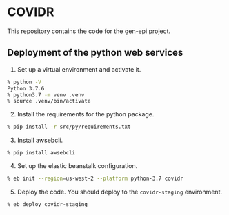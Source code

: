 # COVIDR

This repository contains the code for the gen-epi project.

## Deployment of the python web services

1. Set up a virtual environment and activate it.
```bash
% python -V
Python 3.7.6
% python3.7 -m venv .venv
% source .venv/bin/activate
```
2. Install the requirements for the python package.
```bash
% pip install -r src/py/requirements.txt
```
3. Install awsebcli.
```bash
% pip install awsebcli
```
4. Set up the elastic beanstalk configuration.
```bash
% eb init --region=us-west-2 --platform python-3.7 covidr
```
5. Deploy the code.  You should deploy to the `covidr-staging` environment.
```bash
% eb deploy covidr-staging
```
